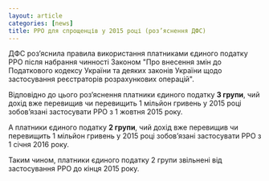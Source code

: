 ```yaml
---
layout: article
categories: [news]
title: РРО для спрощенців у 2015 році (роз’яснення ДФС)
---
```

ДФС роз’яснила правила використання платниками єдиного податку РРО після набрання чинності Законом 
"Про внесення змін до Податкового кодексу України та деяких законів України щодо застосування 
реєстраторів розрахункових операцій".

Відповідно до цього роз’яснення платники єдиного податку **3 групи**, чий дохід вже перевищив чи перевищить 1 мільйон гривень у 
2015 році 
зобов’язані застосувати РРО з 1 жовтня 2015 року.

А платники єдиного податку **2 групи**, чий дохід вже перевищив чи перевищить  1 мільйон гривень у 2015 році 
зобов’язані застосувати РРО з 1 січня 2016 року.

Таким чином, платники єдиного податку 2 групи звільнені від застосування РРО до кінця 2015 року.
